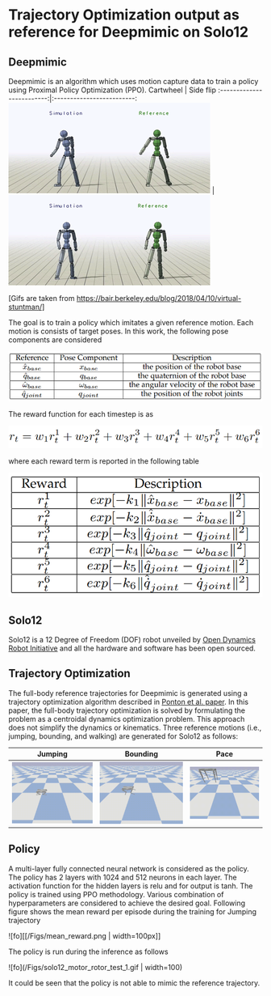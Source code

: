 # Trajectory Optimization output as reference for Deepmimic on Solo12
## Deepmimic
Deepmimic is an algorithm which uses motion capture data to train a policy using Proximal Policy Optimization (PPO).
Cartwheel            |  Side flip 
:-------------------------:|:-------------------------:
![jumping](/Figs/humanoid_cartwheel.gif)  |  ![bounding](/Figs/humanoid_sideflip.gif) 

[Gifs are taken from https://bair.berkeley.edu/blog/2018/04/10/virtual-stuntman/]

The goal is to train a policy which imitates a given reference motion. Each motion is consists of target poses. In this work, the following pose components are considered

![formula](/Figs/1.png)

The reward function for each timestep is as

![formula](/Figs/2.png)

where each reward term is reported in the following table

![formula](/Figs/3.png)

## Solo12
Solo12 is a 12 Degree of Freedom (DOF) robot unveiled by [Open Dynamics Robot Initiative](https://github.com/open-dynamic-robot-initiative) and all the hardware and software has been open sourced.

## Trajectory Optimization
The full-body reference trajectories for Deepmimic is generated using a trajectory optimization algorithm described in [Ponton et al. paper](https://ieeexplore.ieee.org/stamp/stamp.jsp?arnumber=9350175). In this paper, the full-body trajectory optimization is solved by formulating the problem as a centroidal dynamics optimization problem. This approach does not simplify the dynamics or kinematics. Three reference motions (i.e., jumping, bounding, and walking) are generated for Solo12 as follows:

Jumping            |  Bounding             |  Pace
:-------------------------:|:-------------------------:|:-------------------------:
![jumping](/Figs/solo12_jump_two_jumps_trajectory.gif)  |  ![bounding](/Figs/solo12_bounding_1_trajectory.gif)  |  ![pacing](/Figs/solo12_pace_trajectory.gif)

## Policy
A multi-layer fully connected neural network is considered as the policy. The policy has 2 layers with 1024 and 512 neurons in each layer. The activation function for the hidden layers is relu and for output is tanh. The policy is trained using PPO methodology. Various combination of hyperparameters are considered to achieve the desired goal. Following figure shows the mean reward per episode during the training for Jumping trajectory


![fo][[/Figs/mean_reward.png | width=100px]]

The policy is run during the inference as follows


![fo](/Figs/solo12_motor_rotor_test_1.gif  | width=100)

It could be seen that the policy is not able to mimic the reference trajectory. 
